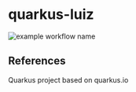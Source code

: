 # quarkus-luiz

![example workflow name](https://github.com/luizgustavocosta/quarkus-luiz/workflows/Java%20CI%20with%20Maven/badge.svg)

## References
Quarkus project based on quarkus.io

